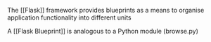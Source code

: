The [[Flask]] framework provides blueprints as a means to organise application functionality into different units

A [[Flask Blueprint]] is analogous to a Python module (browse.py)